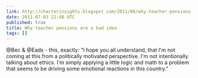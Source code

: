 ```yaml
---
link: http://charterinsights.blogspot.com/2011/06/why-teacher-pensions-are-bad-idea.html
date: 2011-07-03 22:40 UTC
published: true
title: Why teacher pensions are a bad idea
tags: []
---
```


@Bec & @Eads - this, exactly: "I hope you all understand, that I'm not coming at this from a politically motivated perspective. I'm not intentionally talking about ethics. I'm simply applying a little logic and math to a problem that seems to be driving some emotional reactions in this country."
